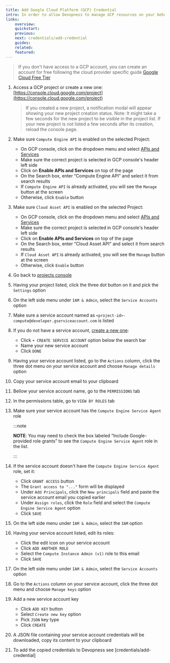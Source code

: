 ```yaml
---
title: Add Google Cloud Platform (GCP) Credential
intro: In order to allow Devopness to manage GCP resources on your behalf, Service Account key has to be provided.
links:
    overview:
    quickstart:
    previous:
    next: credentials/add-credential
    guides:
    related:
    featured:
---
```


> If you don't have access to a GCP account, you can create an account for free following the cloud provider specific guide [Google Cloud Free Tier](https://cloud.google.com/free)

1. Access a GCP project or create a new one: [https://console.cloud.google.com/project](https://console.cloud.google.com/project)
    > If you created a new project, a notification modal will appear showing your new project creation status.
    > Note: It might take a few seconds for the new project to be visible in the project list.
    > If your new project is not listed a few seconds after its creation, reload the console page.
1. Make sure `Compute Engine API` is enabled on the selected Project:
    - On GCP console, click on the dropdown menu and select [APIs and Services](https://console.cloud.google.com/apis/dashboard)
    - Make sure the correct project is selected in GCP console's header left side
    - Click on **Enable APIs and Services** on top of the page
    - On the Search box, enter “Compute Engine API” and select it from search results
    - If `Compute Engine API` is already activated, you will see the `Manage` button at the screen
    - Otherwise, click `Enable` button
1. Make sure `Cloud Asset API` is enabled on the selected Project:
    - On GCP console, click on the dropdown menu and select [APIs and Services](https://console.cloud.google.com/apis/dashboard)
    - Make sure the correct project is selected in GCP console's header left side
    - Click on **Enable APIs and Services** on top of the page
    - On the Search box, enter “Cloud Asset API” and select it from search results
    - If `Cloud Asset API` is already activated, you will see the `Manage` button at the screen
    - Otherwise, click `Enable` button
1. Go back to [projects console](https://console.cloud.google.com/project)
1. Having your project listed, click the three dot button on it and pick the `Settings` option
1. On the left side menu under `IAM & Admin`, select the `Service Accounts` option
1. Make sure a service account named as `<project-id>-compute@developer.gserviceaccount.com` is listed
1. If you do not have a service account, [create a new one](https://cloud.google.com/iam/docs/creating-managing-service-account-keys):
    - Click `+ CREATE SERVICE ACCOUNT` option below the search bar
    - Name your new service account
    - Click `DONE`
1. Having your service account listed, go to the `Actions` column, click the three dot menu on your service account and choose `Manage details` option
1. Copy your service account email to your clipboard
1. Bellow your service account name, go to the `PERMISSIONS` tab
1. In the permissions table, go to `VIEW BY ROLES` tab
1. Make sure your service account has the `Compute Engine Service Agent` role

    :::note

    **NOTE**: You may need to check the box labeled “Include Google-provided role grants” to see the `Compute Engine Service Agent` role in the list.

    :::

1. If the service account doesn't have the `Compute Engine Service Agent` role, set it:
    - Click `GRANT ACCESS` button
    - The `Grant access to "..."` form will be displayed
    - Under `Add Principals`, click the `New principals` field and paste the service account email you copied earlier
    - Under `Assign roles`, click the `Role` field and select the `Compute Engine Service Agent` option
    - Click `SAVE`
1. On the left side menu under `IAM & Admin`, select the `IAM` option
1. Having your service account listed, edit its roles:
    - Click the edit icon on your service account
    - Click `ADD ANOTHER ROLE`
    - Select the `Compute Instance Admin (v1)` role to this email
    - Click `SAVE`
1. On the left side menu under `IAM & Admin`, select the `Service Accounts` option
1. Go to the `Actions` column on your service account, click the three dot menu and choose `Manage keys` option
1. Add a new service account key
    - Click `ADD KEY` button
    - Select `Create new key` option
    - Pick `JSON` key type
    - Click `CREATE`
1. A JSON file containing your service account credentials will be downloaded, copy its content to your clipboard
1. To add the copied credentials to Devopness see [credentials/add-credential]

